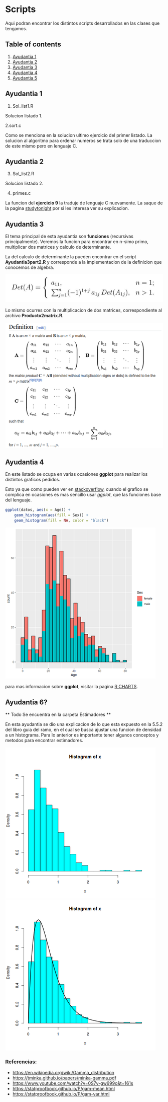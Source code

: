 # Scripts

Aqui podran encontrar los distintos scripts desarrollados en las clases que tengamos.

## Table of contents
1. [Ayudantia 1](#introduction)
2. [Ayudantia 2](#paragraph1)
3. [Ayudantia 3](#paragraph2)
4. [Ayudantia 4](#paragraph3)
5. [Ayudantia 5](#paragraph4)

## Ayudantia 1 <a name="introduction"></a>
1. Sol_list1.R

Solucion listado 1.

2.sort.c

Como se menciona en la solucion ultimo ejercicio del primer listado. La solucion al algoritmo para ordenar numeros se trata solo de una traduccion de este mismo pero en lenguaje C.

## Ayudantia 2 <a name="paragraph1"></a>
3. Sol_list2.R

Solucion listado 2.

4. primes.c

La funcion del **ejercicio 9** la traduje de lenguaje C nuevamente. La saque de la pagina [studytonight](https://www.studytonight.com/c/programs/numbers/first-n-prime-numbers) por si les interesa ver su explicacion.

## Ayudantia 3 <a name="paragraph2"></a>
El tema principal de esta ayudantia son **funciones** (recursivas principalmente). Veremos la funcion para encontrar en n-simo primo, multiplicar dos matrices y calculo de determinante.

La del calculo de determinante la pueden encontrar en el script **Ayudantia3part2.R** y corresponde a la implementacion de la definicion que conocemos de algebra.

![Definicion Determinante](Imgs/det.jpg)

Lo mismo ocurres con la multiplicacion de dos matrices, correspondiente al archivo **Producto2matrix.R**.

![Definicion Producto](Imgs/dot.png)

## Ayudantia 4 <a name="paragraph3"></a>
En este listado se ocupa en varias ocasiones **ggplot** para realizar los distintos graficos pedidos.

Esto ya que como pueden ver en [stackoverflow](https://stackoverflow.com/questions/63867741/creating-stratified-histogram-using-an-r-function), cuando el grafico se complica en ocasiones es mas sencillo usar *ggplot*, que las funciones base del lenguaje.

```R
ggplot(datos, aes(x = Age)) +
    geom_histogram(aes(fill = Sex)) +
    geom_histogram(fill = NA, color = "black")
```

![Chart](Imgs/Ggplot.png)

para mas informacion sobre **ggplot**, visitar la pagina [R CHARTS](https://r-charts.com/ggplot2/).

## Ayudantia 6? <a name="paragraph4"></a>

** Todo Se encuentra en la carpeta Estimadores **

En esta ayudantia se dio una explicacion de lo que esta expuesto en la 5.5.2 del libro guia del ramo, en el cual se busca ajustar una funcion de densidad a un histograma. Para lo anterior es importante tener algunos conceptos y metodos para encontrar estimadores.

![hist](Estimadores/example2.png)
![histC](Estimadores/mm.png)

### Referencias:

* <https://en.wikipedia.org/wiki/Gamma_distribution>
* <https://tminka.github.io/papers/minka-gamma.pdf> 
* <https://www.youtube.com/watch?v=0S7v-gw699c&t=161s>
* <https://statproofbook.github.io/P/gam-mean.html>
* <https://statproofbook.github.io/P/gam-var.html>
